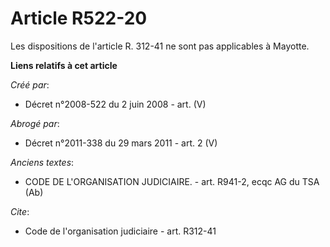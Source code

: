 # Article R522-20

Les dispositions de l'article R. 312-41 ne sont pas applicables à Mayotte.

**Liens relatifs à cet article**

_Créé par_:

  - Décret n°2008-522 du 2 juin 2008 - art. (V)

_Abrogé par_:

  - Décret n°2011-338 du 29 mars 2011 - art. 2 (V)

_Anciens textes_:

  - CODE DE L'ORGANISATION JUDICIAIRE. - art. R941-2, ecqc AG du TSA (Ab)

_Cite_:

  - Code de l'organisation judiciaire - art. R312-41
